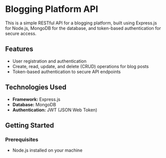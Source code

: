 # Blogging Platform API

This is a simple RESTful API for a blogging platform, built using Express.js for Node.js, MongoDB for the database, and token-based authentication for secure access.

## Features

- User registration and authentication
- Create, read, update, and delete (CRUD) operations for blog posts
- Token-based authentication to secure API endpoints

## Technologies Used

- **Framework:** Express.js
- **Database:** MongoDB
- **Authentication:** JWT (JSON Web Token)

## Getting Started

### Prerequisites

- Node.js installed on your machine
